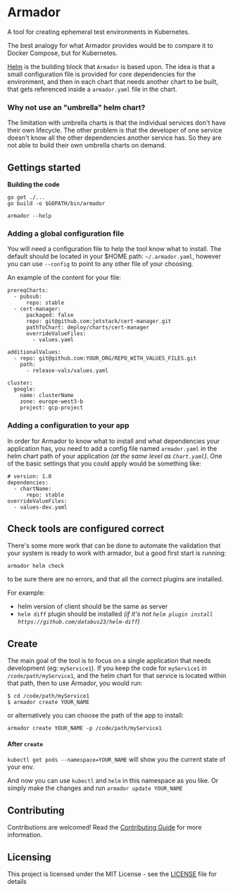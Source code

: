 # Armador

A tool for creating ephemeral test environments in Kubernetes.

The best analogy for what Armador provides would be to compare it to Docker Compose, but for Kubernetes.

[Helm](https://helm.sh/) is the building block that `Armador` is based upon. The idea is that a small configuration file is provided for core dependencies for the environment, and then in each chart that needs another chart to be built, that gets referenced inside a `armador.yaml` file in the chart.

### Why not use an "umbrella" helm chart?

The limitation with umbrella charts is that the individual services don't have their own lifecycle. The other problem is that the developer of one service doesn't know all the other dependencies another service has. So they are not able to build their own umbrella charts on demand.

## Gettings started

**Building the code**

```
go get ./...
go build -o $GOPATH/bin/armador
```

```
armador --help
```

### Adding a global configuration file

You will need a configuration file to help the tool know what to install. The default should be located in your $HOME path: `~/.armador.yaml`, however you can use `--config` to point to any other file of your choosing.

An example of the content for your file:

```
prereqCharts:
  - pubsub:
      repo: stable
  - cert-manager:
      packaged: false
      repo: git@github.com:jetstack/cert-manager.git
      pathToChart: deploy/charts/cert-manager
      overrideValueFiles:
        - values.yaml

additionalValues:
  - repo: git@github.com:YOUR_ORG/REPO_WITH_VALUES_FILES.git
    path:
      - release-vals/values.yaml

cluster:
  google:
    name: clusterName
    zone: europe-west3-b
    project: gcp-project
```

### Adding a configuration to your app

In order for Armador to know what to install and what dependencies your application has, you need to add a config file named `armador.yaml` in the helm chart path of your application _(at the same level as `Chart.yaml`)_. One of the basic settings that you could apply would be something like:
```
# version: 1.0
dependencies:
  - chartName:
      repo: stable
overrideValueFiles:
  - values-dev.yaml
```

## Check tools are configured correct

There's some more work that can be done to automate the validation that your system is ready to work with armador, but a good first start is running:
```
armador helm check
```
to be sure there are no errors, and that all the correct plugins are installed.

For example:

* helm version of client should be the same as server
* `helm diff` plugin should be installed _(if it's not `helm plugin install https://github.com/databus23/helm-diff`)_

## Create

The main goal of the tool is to focus on a single application that needs development (eg: `myService1`). If you keep the code for `myService1` in `/code/path/myService1`, and the helm chart for that service is located within that path, then to use Armador, you would run:
```
$ cd /code/path/myService1
$ armador create YOUR_NAME
```
or alternatively you can choose the path of the app to install:
```
armador create YOUR_NAME -p /code/path/myService1
```
#### After `create`

`kubectl get pods --namespace=YOUR_NAME`
will show you the current state of your env.

And now you can use `kubectl` and `helm` in this namespace as you like. Or simply make the changes and run `armador update YOUR_NAME`

## Contributing

Contributions are welcomed! Read the [Contributing Guide](CONTRIBUTING.md) for more information.

## Licensing

This project is licensed under the MIT License - see the [LICENSE](LICENSE) file for details
